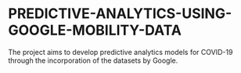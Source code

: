 # PREDICTIVE-ANALYTICS-USING-GOOGLE-MOBILITY-DATA
The project aims to develop predictive analytics models for COVID-19  through the incorporation of the datasets by Google. 

